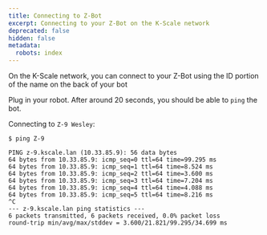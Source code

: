 ```yaml
---
title: Connecting to Z-Bot
excerpt: Connecting to your Z-Bot on the K-Scale network
deprecated: false
hidden: false
metadata:
  robots: index
---
```

On the K-Scale network, you can connect to your Z-Bot using the ID portion of the name on the back of your bot

Plug in your robot. After around 20 seconds, you should be able to `ping` the bot.

Connecting to `Z-9 Wesley`:

```text bash
$ ping Z-9

PING z-9.kscale.lan (10.33.85.9): 56 data bytes
64 bytes from 10.33.85.9: icmp_seq=0 ttl=64 time=99.295 ms
64 bytes from 10.33.85.9: icmp_seq=1 ttl=64 time=8.524 ms
64 bytes from 10.33.85.9: icmp_seq=2 ttl=64 time=3.600 ms
64 bytes from 10.33.85.9: icmp_seq=3 ttl=64 time=7.204 ms
64 bytes from 10.33.85.9: icmp_seq=4 ttl=64 time=4.088 ms
64 bytes from 10.33.85.9: icmp_seq=5 ttl=64 time=8.216 ms
^C
--- z-9.kscale.lan ping statistics ---
6 packets transmitted, 6 packets received, 0.0% packet loss
round-trip min/avg/max/stddev = 3.600/21.821/99.295/34.699 ms
```